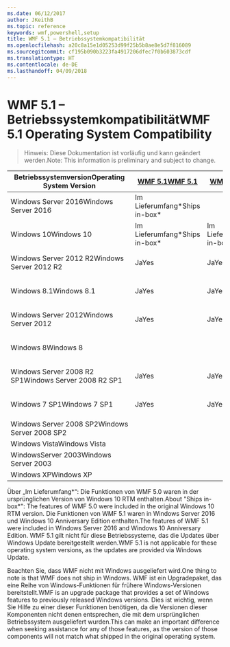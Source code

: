```yaml
---
ms.date: 06/12/2017
author: JKeithB
ms.topic: reference
keywords: wmf,powershell,setup
title: WMF 5.1 – Betriebssystemkompatibilität
ms.openlocfilehash: a20c8a15e1d05253d99f25b5b8ae8e5d7f816089
ms.sourcegitcommit: cf195b090b3223fa4917206dfec7f0b603873cdf
ms.translationtype: HT
ms.contentlocale: de-DE
ms.lasthandoff: 04/09/2018
---
```

# <a name="wmf-51-operating-system-compatibility"></a><span data-ttu-id="1c12b-103">WMF 5.1 – Betriebssystemkompatibilität</span><span class="sxs-lookup"><span data-stu-id="1c12b-103">WMF 5.1 Operating System Compatibility</span></span> #

> <span data-ttu-id="1c12b-104">Hinweis: Diese Dokumentation ist vorläufig und kann geändert werden.</span><span class="sxs-lookup"><span data-stu-id="1c12b-104">Note: This information is preliminary and subject to change.</span></span>

| <span data-ttu-id="1c12b-105">Betriebssystemversion</span><span class="sxs-lookup"><span data-stu-id="1c12b-105">Operating System Version</span></span> | [<span data-ttu-id="1c12b-106">WMF 5.1</span><span class="sxs-lookup"><span data-stu-id="1c12b-106">WMF 5.1</span></span>](https://aka.ms/wmf51download) | [<span data-ttu-id="1c12b-107">WMF 5.0</span><span class="sxs-lookup"><span data-stu-id="1c12b-107">WMF 5.0</span></span>](https://aka.ms/wmf5download) | [<span data-ttu-id="1c12b-108">WMF 4.0</span><span class="sxs-lookup"><span data-stu-id="1c12b-108">WMF 4.0</span></span>](https://aka.ms/wmf4download) |  [<span data-ttu-id="1c12b-109">WMF 3.0</span><span class="sxs-lookup"><span data-stu-id="1c12b-109">WMF 3.0</span></span>](https://aka.ms/wmf3download) | [<span data-ttu-id="1c12b-110">WMF 2.0</span><span class="sxs-lookup"><span data-stu-id="1c12b-110">WMF 2.0</span></span>](https://aka.ms/wmf2download) |
| ------------------------ | ----------- | ----------- | ----------- | ------------ |  ------------- |
| <span data-ttu-id="1c12b-111">Windows Server 2016</span><span class="sxs-lookup"><span data-stu-id="1c12b-111">Windows Server 2016</span></span> | <span data-ttu-id="1c12b-112">Im Lieferumfang\*</span><span class="sxs-lookup"><span data-stu-id="1c12b-112">Ships in-box\*</span></span> |  |  |  |  |
| <span data-ttu-id="1c12b-113">Windows 10</span><span class="sxs-lookup"><span data-stu-id="1c12b-113">Windows 10</span></span> | <span data-ttu-id="1c12b-114">Im Lieferumfang\*</span><span class="sxs-lookup"><span data-stu-id="1c12b-114">Ships in-box\*</span></span> | <span data-ttu-id="1c12b-115">Im Lieferumfang\*</span><span class="sxs-lookup"><span data-stu-id="1c12b-115">Ships in-box\*</span></span>  | | | |
| <span data-ttu-id="1c12b-116">Windows Server 2012 R2</span><span class="sxs-lookup"><span data-stu-id="1c12b-116">Windows Server 2012 R2</span></span>| <span data-ttu-id="1c12b-117">Ja</span><span class="sxs-lookup"><span data-stu-id="1c12b-117">Yes</span></span> | <span data-ttu-id="1c12b-118">Ja</span><span class="sxs-lookup"><span data-stu-id="1c12b-118">Yes</span></span> | <span data-ttu-id="1c12b-119">Im Lieferumfang</span><span class="sxs-lookup"><span data-stu-id="1c12b-119">Ships in-box</span></span> |  |  |
| <span data-ttu-id="1c12b-120">Windows 8.1</span><span class="sxs-lookup"><span data-stu-id="1c12b-120">Windows 8.1</span></span> | <span data-ttu-id="1c12b-121">Ja</span><span class="sxs-lookup"><span data-stu-id="1c12b-121">Yes</span></span> | <span data-ttu-id="1c12b-122">Ja</span><span class="sxs-lookup"><span data-stu-id="1c12b-122">Yes</span></span> |  <span data-ttu-id="1c12b-123">Im Lieferumfang</span><span class="sxs-lookup"><span data-stu-id="1c12b-123">Ships in-box</span></span> |  |  |
| <span data-ttu-id="1c12b-124">Windows Server 2012</span><span class="sxs-lookup"><span data-stu-id="1c12b-124">Windows Server 2012</span></span> | <span data-ttu-id="1c12b-125">Ja</span><span class="sxs-lookup"><span data-stu-id="1c12b-125">Yes</span></span> | <span data-ttu-id="1c12b-126">Ja</span><span class="sxs-lookup"><span data-stu-id="1c12b-126">Yes</span></span> | <span data-ttu-id="1c12b-127">Ja</span><span class="sxs-lookup"><span data-stu-id="1c12b-127">Yes</span></span> |  <span data-ttu-id="1c12b-128">Im Lieferumfang</span><span class="sxs-lookup"><span data-stu-id="1c12b-128">Ships in-box</span></span> | |
| <span data-ttu-id="1c12b-129">Windows 8</span><span class="sxs-lookup"><span data-stu-id="1c12b-129">Windows 8</span></span> |  |  |  | <span data-ttu-id="1c12b-130">Im Lieferumfang</span><span class="sxs-lookup"><span data-stu-id="1c12b-130">Ships in-box</span></span> | |
| <span data-ttu-id="1c12b-131">Windows Server 2008 R2 SP1</span><span class="sxs-lookup"><span data-stu-id="1c12b-131">Windows Server 2008 R2 SP1</span></span> | <span data-ttu-id="1c12b-132">Ja</span><span class="sxs-lookup"><span data-stu-id="1c12b-132">Yes</span></span> | <span data-ttu-id="1c12b-133">Ja</span><span class="sxs-lookup"><span data-stu-id="1c12b-133">Yes</span></span> | <span data-ttu-id="1c12b-134">Ja</span><span class="sxs-lookup"><span data-stu-id="1c12b-134">Yes</span></span> |  <span data-ttu-id="1c12b-135">Ja</span><span class="sxs-lookup"><span data-stu-id="1c12b-135">Yes</span></span>| <span data-ttu-id="1c12b-136">Im Lieferumfang</span><span class="sxs-lookup"><span data-stu-id="1c12b-136">Ships in-box</span></span> |
| <span data-ttu-id="1c12b-137">Windows 7 SP1</span><span class="sxs-lookup"><span data-stu-id="1c12b-137">Windows 7 SP1</span></span>  | <span data-ttu-id="1c12b-138">Ja</span><span class="sxs-lookup"><span data-stu-id="1c12b-138">Yes</span></span> | <span data-ttu-id="1c12b-139">Ja</span><span class="sxs-lookup"><span data-stu-id="1c12b-139">Yes</span></span> | <span data-ttu-id="1c12b-140">Ja</span><span class="sxs-lookup"><span data-stu-id="1c12b-140">Yes</span></span> | <span data-ttu-id="1c12b-141">Ja</span><span class="sxs-lookup"><span data-stu-id="1c12b-141">Yes</span></span> | <span data-ttu-id="1c12b-142">Im Lieferumfang</span><span class="sxs-lookup"><span data-stu-id="1c12b-142">Ships in-box</span></span> |
| <span data-ttu-id="1c12b-143">Windows Server 2008 SP2</span><span class="sxs-lookup"><span data-stu-id="1c12b-143">Windows Server 2008 SP2</span></span> | | | | <span data-ttu-id="1c12b-144">Ja</span><span class="sxs-lookup"><span data-stu-id="1c12b-144">Yes</span></span> | <span data-ttu-id="1c12b-145">Ja</span><span class="sxs-lookup"><span data-stu-id="1c12b-145">Yes</span></span> |
| <span data-ttu-id="1c12b-146">Windows Vista</span><span class="sxs-lookup"><span data-stu-id="1c12b-146">Windows Vista</span></span> | | | | | <span data-ttu-id="1c12b-147">Ja</span><span class="sxs-lookup"><span data-stu-id="1c12b-147">Yes</span></span> |
| <span data-ttu-id="1c12b-148">WindowsServer 2003</span><span class="sxs-lookup"><span data-stu-id="1c12b-148">Windows Server 2003</span></span>| | | |  | <span data-ttu-id="1c12b-149">Ja</span><span class="sxs-lookup"><span data-stu-id="1c12b-149">Yes</span></span> |
| <span data-ttu-id="1c12b-150">Windows XP</span><span class="sxs-lookup"><span data-stu-id="1c12b-150">Windows XP</span></span> | | | |  | <span data-ttu-id="1c12b-151">Ja</span><span class="sxs-lookup"><span data-stu-id="1c12b-151">Yes</span></span> |


<span data-ttu-id="1c12b-152">Über „Im Lieferumfang\*“: Die Funktionen von WMF 5.0 waren in der ursprünglichen Version von Windows 10 RTM enthalten.</span><span class="sxs-lookup"><span data-stu-id="1c12b-152">About "Ships in-box\*": The features of WMF 5.0 were included in the original Windows 10 RTM version.</span></span>
<span data-ttu-id="1c12b-153">Die Funktionen von WMF 5.1 waren in Windows Server 2016 und Windows 10 Anniversary Edition enthalten.</span><span class="sxs-lookup"><span data-stu-id="1c12b-153">The features of WMF 5.1 were included in Windows Server 2016 and Windows 10 Anniversary Edition.</span></span>
<span data-ttu-id="1c12b-154">WMF 5.1 gilt nicht für diese Betriebssysteme, das die Updates über Windows Update bereitgestellt werden.</span><span class="sxs-lookup"><span data-stu-id="1c12b-154">WMF 5.1 is not applicable for these operating system versions, as the updates are provided via Windows Update.</span></span>


<span data-ttu-id="1c12b-155">Beachten Sie, dass WMF nicht mit Windows ausgeliefert wird.</span><span class="sxs-lookup"><span data-stu-id="1c12b-155">One thing to note is that WMF does not ship in Windows.</span></span>
<span data-ttu-id="1c12b-156">WMF ist ein Upgradepaket, das eine Reihe von Windows-Funktionen für frühere Windows-Versionen bereitstellt.</span><span class="sxs-lookup"><span data-stu-id="1c12b-156">WMF is an upgrade package that provides a set of Windows features to previously released Windows versions.</span></span>
<span data-ttu-id="1c12b-157">Dies ist wichtig, wenn Sie Hilfe zu einer dieser Funktionen benötigen, da die Versionen dieser Komponenten nicht denen entsprechen, die mit dem ursprünglichen Betriebssystem ausgeliefert wurden.</span><span class="sxs-lookup"><span data-stu-id="1c12b-157">This can make an important difference when seeking assistance for any of those features, as the version of those components will not match what shipped in the original operating system.</span></span>
